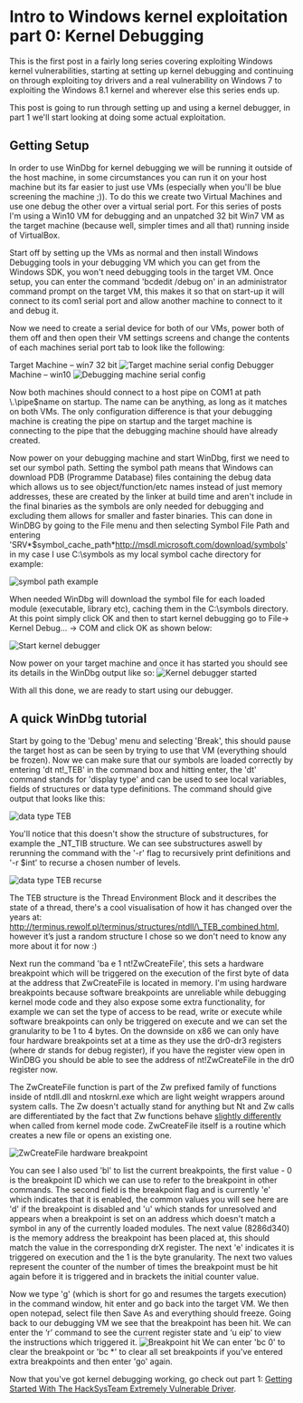 # Intro to Windows kernel exploitation part 0: Kernel Debugging

This is the first post in a fairly long series covering exploiting Windows kernel vulnerabilities, starting at setting up kernel debugging and continuing on through exploiting toy drivers and a real vulnerability on Windows 7 to exploiting the Windows 8.1 kernel and wherever else this series ends up. 

This post is going to run through setting up and using a kernel debugger, in part 1 we'll start looking at doing some actual exploitation.

## Getting Setup
In order to use WinDbg for kernel debugging we will be running it outside of the host machine, in some circumstances you can run it on your host machine but its far easier to just use VMs (especially when you'll be blue screening the machine ;)). To do this we create two Virtual Machines and use one debug the other over a virtual serial port. For this series of posts I'm using a Win10 VM for debugging and an unpatched 32 bit Win7 VM as the target machine (because well, simpler times and all that) running inside of VirtualBox.

Start off by setting up the VMs as normal and then install Windows Debugging tools in your debugging VM which you can get from the Windows SDK, you won't need debugging tools in the target VM. 
Once setup, you can enter the command 'bcdedit /debug on' in an administrator command prompt on the target VM, this makes it so that on start-up it will connect to its com1 serial port and allow another machine to connect to it and debug it. 

Now we need to create a serial device for both of our VMs, power both of them off and then open their VM settings screens and change the contents of each machines serial port tab to look like the following:

Target Machine – win7 32 bit 
![Target machine serial config](https://raw.githubusercontent.com/sam-b/intro-to-kernel-exploitation/master/screenshots/part_1/kern_debugging_target_machine_serial_settings.PNG)
Debugger Machine – win10 
![Debugging machine serial config](https://raw.githubusercontent.com/sam-b/intro-to-kernel-exploitation/master/screenshots/part_1/kern_debugging_debugger_machine.PNG)
 
Now both machines should connect to a host pipe on COM1 at path \\.\pipe\$name on startup. The name can be anything, as long as it matches on both VMs. The only configuration difference is that your debugging machine is creating the pipe on startup and the target machine is connecting to the pipe that the debugging machine should have already created.

Now power on your debugging machine and start WinDbg, first we need to set our symbol path. Setting the symbol path means that Windows can download PDB (Programme Database) files containing the debug data which allows us to see object/function/etc names instead of just memory addresses, these are created by the linker at build time and aren't include in the final binaries as the symbols are only needed for debugging and excluding them allows for smaller and faster binaries. This can done in WinDBG by going to the File menu and then selecting Symbol File Path and entering 'SRV\*$symbol\_cache\_path*http://msdl.microsoft.com/download/symbols' in my case I use C:\symbols as my local symbol cache directory for example:

 ![symbol path example](https://raw.githubusercontent.com/sam-b/intro-to-kernel-exploitation/master/screenshots/part_1/kern_debugging_symbols_screenshot.PNG)

When needed WinDbg will download the symbol file for each loaded module (executable, library etc), caching them in the C:\symbols directory. At this point simply click OK and then to start kernel debugging go to File-> Kernel Debug... -> COM and click OK as shown below:
 
 ![Start kernel debugger](https://raw.githubusercontent.com/sam-b/intro-to-kernel-exploitation/master/screenshots/part_1/kern_debug_start_kernel_debugging.PNG)
 
Now power on your target machine and once it has started you should see its details in the WinDbg output like so:
![Kernel debugger started](https://raw.githubusercontent.com/sam-b/intro-to-kernel-exploitation/master/screenshots/part_1/kern_debug_started_screenshot.PNG)
 
With all this done, we are ready to start using our debugger.

## A quick WinDbg tutorial
Start by going to the 'Debug' menu and selecting 'Break', this should pause the target host as can be seen by trying to use that VM (everything should be frozen). Now we can make sure that our symbols are loaded correctly by entering 'dt nt!_TEB' in the command box and hitting enter, the 'dt' command stands for 'display type' and can be used to see local variables, fields of structures or data type definitions. The command should give output that looks like this:
 
 ![data type TEB](https://raw.githubusercontent.com/sam-b/intro-to-kernel-exploitation/master/screenshots/part_1/kern_debug_dt_1.PNG)
 
You'll notice that this doesn't show the structure of substructures, for example the \_NT_TIB structure. We can see substructures aswell by rerunning the command with the '-r' flag to recursively print definitions and '-r $int' to recurse a chosen number of levels.
 
 ![data type TEB recurse](https://raw.githubusercontent.com/sam-b/intro-to-kernel-exploitation/master/screenshots/part_1/kern_debug_dt_2.PNG)
 
The TEB structure is the Thread Environment Block and it describes the state of a thread, there's a cool visualisation of how it has changed over the years at: http://terminus.rewolf.pl/terminus/structures/ntdll/\_TEB_combined.html, however it’s just a random structure I chose so we don't need to know any more about it for now :)

Next run the command 'ba e 1 nt!ZwCreateFile', this sets a hardware breakpoint which will be triggered on the execution of the first byte of data at the address that ZwCreateFile is located in memory. I'm using hardware breakpoints because software breakpoints are unreliable while debugging kernel mode code and they also expose some extra functionality, for example we can set the type of access to be read, write or execute while software breakpoints can only be triggered on execute and we can set the granularity to be 1 to 4 bytes. On the downside on x86 we can only have four hardware breakpoints set at a time as they use the dr0-dr3 registers (where dr stands for debug register), if you have the register view open in WinDBG you should be able to see the address of nt!ZwCreateFile in the dr0 register now.

The ZwCreateFile function is part of the Zw prefixed family of functions inside of ntdll.dll and ntoskrnl.exe which are light weight wrappers around system calls. The Zw doesn't actually stand for anything but Nt and Zw calls are differentiated by the fact that Zw functions behave [slightly differently](https://www.osronline.com/article.cfm?id=257) when called from kernel mode code. ZwCreateFile itself is a routine which creates a new file or opens an existing one.

 ![ZwCreateFile hardware breakpoint](https://raw.githubusercontent.com/sam-b/intro-to-kernel-exploitation/master/screenshots/part_1/hardware_breakpoint_take_2.PNG)

You can see I also used 'bl' to list the current breakpoints, the first value - 0 is the breakpoint ID which we can use to refer to the breakpoint in other commands. The second field is the breakpoint flag and is currently 'e' which indicates that it is enabled, the common values you will see here are 'd' if the breakpoint is disabled and 'u' which stands for unresolved and appears when a breakpoint is set on an address which doesn't match a symbol in any of the currently loaded modules. The next value (8286d340) is the memory address the breakpoint has been placed at, this should match the value in the corresponding drX register. The next 'e' indicates it is triggered on execution and the 1 is the byte granularity. The next two values represent the counter of the number of times the breakpoint must be hit again before it is triggered and in brackets the initial counter value.

Now we type 'g' (which is short for go and resumes the targets execution) in the command window, hit enter and go back into the target VM. We then open notepad, select file then Save As and everything should freeze. Going back to our debugging VM we see that the breakpoint has been hit. We can enter the ‘r’ command to see the current register state and ‘u eip’ to view the instructions which triggered it.
![Breakpoint hit](https://raw.githubusercontent.com/sam-b/intro-to-kernel-exploitation/master/screenshots/part_1/breakpoint_hit.PNG)
We can enter 'bc 0' to clear the breakpoint or 'bc *' to clear all set breakpoints if you've entered extra breakpoints and then enter 'go' again.

Now that you've got kernel debugging working, go check out part 1: [Getting Started With The HackSysTeam Extremely Vulnerable Driver](http://samdb.xyz/2016/01/17/intro_to_kernel_exploitation_part_1.html).

